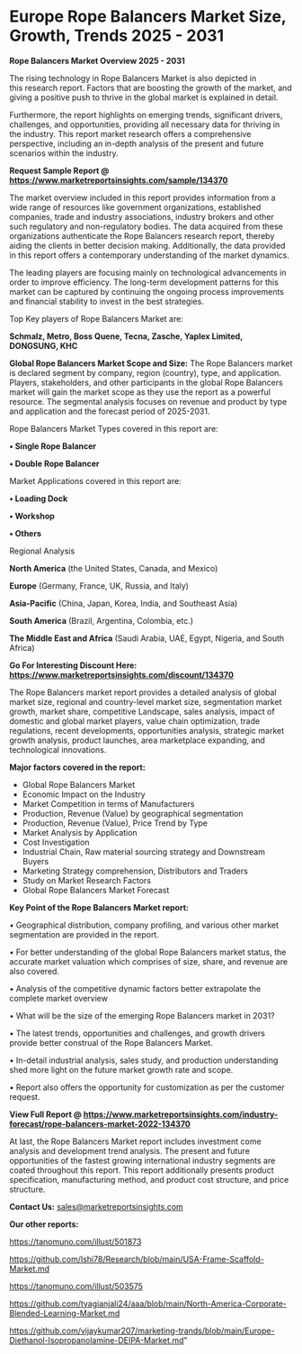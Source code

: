  # Europe Rope Balancers Market Size, Growth, Trends 2025 - 2031

<Strong> Rope Balancers Market Overview 2025 - 2031</strong>

The rising technology in Rope Balancers Market is also depicted in this research report. Factors that are boosting the growth of the market, and giving a positive push to thrive in the global market is explained in detail.

Furthermore, the report highlights on emerging trends, significant drivers, challenges, and opportunities, providing all necessary data for thriving in the industry. This report market research offers a comprehensive perspective, including an in-depth analysis of the present and future scenarios within the industry.

<strong>Request Sample Report @ <a href=https://www.marketreportsinsights.com/sample/134370>https://www.marketreportsinsights.com/sample/134370</a></strong>

The market overview included in this report provides information from a wide range of resources like government organizations, established companies, trade and industry associations, industry brokers and other such regulatory and non-regulatory bodies. The data acquired from these organizations authenticate the Rope Balancers research report, thereby aiding the clients in better decision making. Additionally, the data provided in this report offers a contemporary understanding of the market dynamics.

The leading players are focusing mainly on technological advancements in order to improve efficiency. The long-term development patterns for this market can be captured by continuing the ongoing process improvements and financial stability to invest in the best strategies.

Top Key players of Rope Balancers Market are:

<strong>Schmalz, Metro, Boss Quene, Tecna, Zasche, Yaplex Limited, DONGSUNG, KHC</strong>

<strong><b>Global Rope Balancers Market Scope and Size:</b></strong>
The Rope Balancers market is declared segment by company, region (country), type, and application. Players, stakeholders, and other participants in the global Rope Balancers market will gain the market scope as they use the report as a powerful resource. The segmental analysis focuses on revenue and product by type and application and the forecast period of 2025-2031.

Rope Balancers Market Types covered in this report are:

<strong>• Single Rope Balancer

• Double Rope Balancer</strong>

Market Applications covered in this report are:

<strong>• Loading Dock

• Workshop

• Others</strong> 

Regional Analysis

<strong>North America</strong> (the United States, Canada, and Mexico)

<strong>Europe</strong> (Germany, France, UK, Russia, and Italy)

<strong>Asia-Pacific</strong> (China, Japan, Korea, India, and Southeast Asia)

<strong>South America</strong> (Brazil, Argentina, Colombia, etc.)

<strong>The Middle East and Africa</strong> (Saudi Arabia, UAE, Egypt, Nigeria, and South Africa)

<strong>Go For Interesting Discount Here: <a href=https://www.marketreportsinsights.com/discount/134370>https://www.marketreportsinsights.com/discount/134370</a></strong>

The Rope Balancers market report provides a detailed analysis of global market size, regional and country-level market size, segmentation market growth, market share, competitive Landscape, sales analysis, impact of domestic and global market players, value chain optimization, trade regulations, recent developments, opportunities analysis, strategic market growth analysis, product launches, area marketplace expanding, and technological innovations.

<strong><b>Major factors covered in the report:</b></strong>
<ul>
  <li>Global Rope Balancers Market </li>
  <li>Economic Impact on the Industry</li>
  <li>Market Competition in terms of Manufacturers</li>
  <li>Production, Revenue (Value) by geographical segmentation</li>
  <li>Production, Revenue (Value), Price Trend by Type</li>
  <li>Market Analysis by Application</li>
  <li>Cost Investigation</li>
  <li>Industrial Chain, Raw material sourcing strategy and Downstream Buyers</li>
  <li>Marketing Strategy comprehension, Distributors and Traders</li>
  <li>Study on Market Research Factors</li>
  <li>Global Rope Balancers Market Forecast</li>
</ul>

<strong><b>Key Point of the Rope Balancers Market report:</b></strong>

• Geographical distribution, company profiling, and various other market segmentation are provided in the report.

• For better understanding of the global Rope Balancers market status, the accurate market valuation which comprises of size, share, and revenue are also covered.

• Analysis of the competitive dynamic factors better extrapolate the complete market overview

• What will be the size of the emerging Rope Balancers market in 2031?

• The latest trends, opportunities and challenges, and growth drivers provide better construal of the Rope Balancers Market.

• In-detail industrial analysis, sales study, and production understanding shed more light on the future market growth rate and scope.

• Report also offers the opportunity for customization as per the customer request.

<strong><b>View Full Report @ <a href=https://www.marketreportsinsights.com/industry-forecast/rope-balancers-market-2022-134370>https://www.marketreportsinsights.com/industry-forecast/rope-balancers-market-2022-134370</a></b></strong>


At last, the Rope Balancers Market report includes investment come analysis and development trend analysis. The present and future opportunities of the fastest growing international industry segments are coated throughout this report. This report additionally presents product specification, manufacturing method, and product cost structure, and price structure.

<strong>Contact Us:</strong>
sales@marketreportsinsights.com

<strong>Our other reports:</strong>

<a href=https://tanomuno.com/illust/501873>https://tanomuno.com/illust/501873</a>

<a href=https://github.com/Ishi78/Research/blob/main/USA-Frame-Scaffold-Market.md>https://github.com/Ishi78/Research/blob/main/USA-Frame-Scaffold-Market.md</a>

<a href=https://tanomuno.com/illust/503575>https://tanomuno.com/illust/503575</a>

<a href=https://github.com/tyagianjali24/aaa/blob/main/North-America-Corporate-Blended-Learning-Market.md>https://github.com/tyagianjali24/aaa/blob/main/North-America-Corporate-Blended-Learning-Market.md</a>

<a href=https://github.com/vijaykumar207/marketing-trands/blob/main/Europe-Diethanol-Isopropanolamine-DEIPA-Market.md>https://github.com/vijaykumar207/marketing-trands/blob/main/Europe-Diethanol-Isopropanolamine-DEIPA-Market.md</a>"
